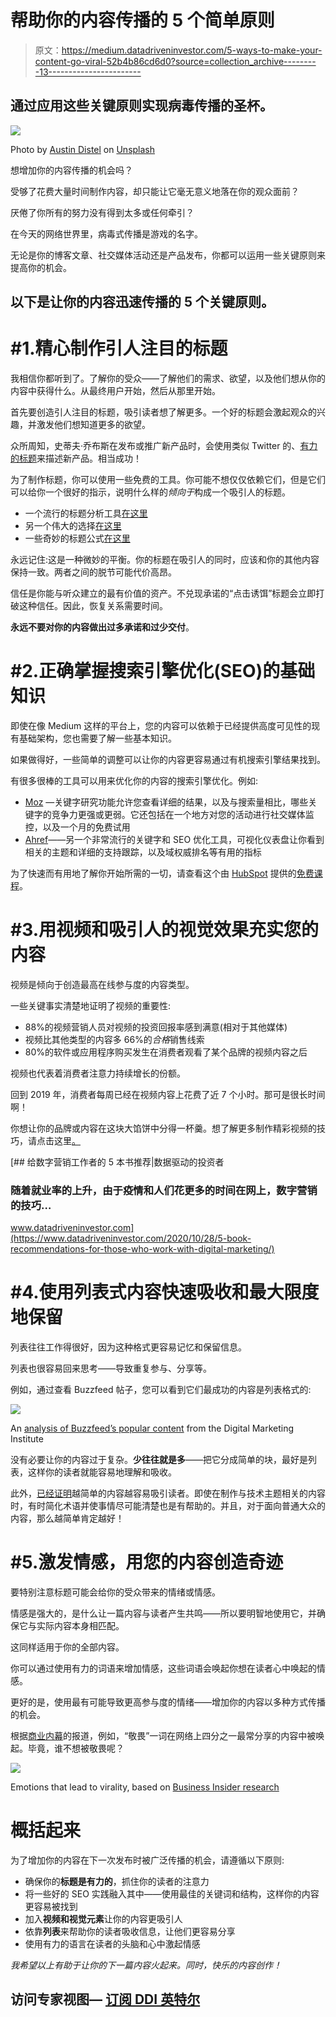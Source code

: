# 帮助你的内容传播的 5 个简单原则

> 原文：<https://medium.datadriveninvestor.com/5-ways-to-make-your-content-go-viral-52b4b86cd6d0?source=collection_archive---------13----------------------->

## 通过应用这些关键原则实现病毒传播的圣杯。

![](img/3cfe19f0b480b418e0f61a84819dd525.png)

Photo by [Austin Distel](https://unsplash.com/@austindistel?utm_source=medium&utm_medium=referral) on [Unsplash](https://unsplash.com?utm_source=medium&utm_medium=referral)

想增加你的内容传播的机会吗？

受够了花费大量时间制作内容，却只能让它毫无意义地落在你的观众面前？

厌倦了你所有的努力没有得到太多或任何牵引？

在今天的网络世界里，病毒式传播是游戏的名字。

无论是你的博客文章、社交媒体活动还是产品发布，你都可以运用一些关键原则来提高你的机会。

## 以下是让你的内容迅速传播的 5 个关键原则。

# #1.精心制作引人注目的标题

我相信你都听到了。了解你的受众——了解他们的需求、欲望，以及他们想从你的内容中获得什么。从最终用户开始，然后从那里开始。

首先要创造引人注目的标题，吸引读者想了解更多。一个好的标题会激起观众的兴趣，并激发他们想知道更多的欲望。

众所周知，史蒂夫·乔布斯在发布或推广新产品时，会使用类似 Twitter 的、[有力的标题](https://clementbourcart.medium.com/how-to-sell-your-products-like-steve-jobs-76cf6583e440)来描述新产品。相当成功！

为了制作标题，你可以使用一些免费的工具。你可能不想仅仅依赖它们，但是它们可以给你一个很好的指示，说明什么样的*倾向于*构成一个吸引人的标题。

*   一个流行的标题分析工具[在这里](https://coschedule.com/headline-analyzer)
*   另一个伟大的选择[在这里](https://capitalizemytitle.com/headline-analyzer/)
*   一些奇妙的标题公式[在这里](https://sumo.com/stories/headline-formulas)

永远记住:这是一种微妙的平衡。你的标题在吸引人的同时，应该和你的其他内容保持一致。两者之间的脱节可能代价高昂。

信任是你能与听众建立的最有价值的资产。不兑现承诺的“点击诱饵”标题会立即打破这种信任。因此，恢复关系需要时间。

**永远不要对你的内容做出过多承诺和过少交付**。

# #2.正确掌握搜索引擎优化(SEO)的基础知识

即使在像 Medium 这样的平台上，您的内容可以依赖于已经提供高度可见性的现有基础架构，您也需要了解一些基本知识。

如果做得好，一些简单的调整可以让你的内容更容易通过有机搜索引擎结果找到。

有很多很棒的工具可以用来优化你的内容的搜索引擎优化。例如:

*   [Moz](https://moz.com/) —关键字研究功能允许您查看详细的结果，以及与搜索量相比，哪些关键字的竞争力更强或更弱。它还包括在一个地方对您的活动进行社交媒体监控，以及一个月的免费试用
*   [Ahref](https://ahrefs.com/)——另一个非常流行的关键字和 SEO 优化工具，可视化仪表盘让你看到相关的主题和详细的支持跟踪，以及域权威排名等有用的指标

为了快速而有用地了解你开始所需的一切，请查看这个由 [HubSpot](https://medium.com/u/8732e73183e5?source=post_page-----52b4b86cd6d0--------------------------------) 提供的[免费课程](https://academy.hubspot.com/courses/seo-training)。

# #3.用视频和吸引人的视觉效果充实您的内容

视频是倾向于创造最高在线参与度的内容类型。

一些关键事实清楚地证明了视频的重要性:

*   88%的视频营销人员对视频的投资回报率感到满意(相对于其他媒体)
*   视频比其他类型的内容多 66%的*合格*销售线索
*   80%的软件或应用程序购买发生在消费者观看了某个品牌的视频内容之后

视频也代表着消费者注意力持续增长的份额。

回到 2019 年，消费者每周已经在视频内容上花费了近 7 个小时。那可是很长时间啊！

你想让你的品牌或内容在这块大馅饼中分得一杯羹。想了解更多制作精彩视频的技巧，请点击这里[。](https://letsdovideo.com/5-simple-video-marketing-ideas-to-go-viral-in-2020/#:~:text=So%2C%20if%20you%20want%20to,in%20the%20most%20authentic%20way.)

[](https://www.datadriveninvestor.com/2020/10/28/5-book-recommendations-for-those-who-work-with-digital-marketing/) [## 给数字营销工作者的 5 本书推荐|数据驱动的投资者

### 随着就业率的上升，由于疫情和人们花更多的时间在网上，数字营销的技巧…

www.datadriveninvestor.com](https://www.datadriveninvestor.com/2020/10/28/5-book-recommendations-for-those-who-work-with-digital-marketing/) 

# #4.使用列表式内容快速吸收和最大限度地保留

列表往往工作得很好，因为这种格式更容易记忆和保留信息。

列表也很容易回来思考——导致重复参与、分享等。

例如，通过查看 Buzzfeed 帖子，您可以看到它们最成功的内容是列表格式的:

![](img/2b447dc6081ec11a44429665cdf9cea4.png)

An [analysis of Buzzfeed’s popular content](https://digitalmarketinginstitute.com/blog/7-ways-make-content-go-viral) from the Digital Marketing Institute

没有必要让你的内容过于复杂。**少往往就是多**——把它分成简单的块，最好是列表，这样你的读者就能容易地理解和吸收。

此外，[已经证明](https://medium.com/better-marketing/increase-your-article-views-25-by-writing-for-a-6th-grade-reading-level-6b862153d654)越简单的内容越容易吸引读者。即使在制作与技术主题相关的内容时，有时简化术语并使事情尽可能清楚也是有帮助的。并且，对于面向普通大众的内容，那么越简单肯定越好！

# #5.激发情感，用您的内容创造奇迹

要特别注意标题可能会给你的受众带来的情绪或情感。

情感是强大的，是什么让一篇内容与读者产生共鸣——所以要明智地使用它，并确保它与实际内容本身相匹配。

这同样适用于你的全部内容。

你可以通过使用有力的词语来增加情感，这些词语会唤起你想在读者心中唤起的情感。

更好的是，使用最有可能导致更高参与度的情绪——增加你的内容以多种方式传播的机会。

根据[商业内幕](https://medium.com/u/68d0a1fff1ac?source=post_page-----52b4b86cd6d0--------------------------------)的报道，例如，“敬畏”一词在网络上四分之一最常分享的内容中被唤起。毕竟，谁不想被敬畏呢？

![](img/bf4d965d60116e11593f2ece9a6d77c4.png)

Emotions that lead to virality, based on [Business Insider research](https://www.businessinsider.com/these-emotions-make-things-spread-like-crazy-online-2014-6?IR=T)

# 概括起来

为了增加你的内容在下一次发布时被广泛传播的机会，请遵循以下原则:

*   确保你的**标题是有力的**，抓住你的读者的注意力
*   将一些好的 SEO 实践融入其中——使用最佳的关键词和结构，这样你的内容更容易被找到
*   加入**视频和视觉元素**让你的内容更吸引人
*   依靠**列表**来帮助你的读者吸收信息，让他们更容易分享
*   使用有力的语言在读者的头脑和心中激起情感

*我希望以上有助于让你的下一篇内容火起来。同时，快乐的内容创作！*

## 访问专家视图— [订阅 DDI 英特尔](https://datadriveninvestor.com/ddi-intel)
